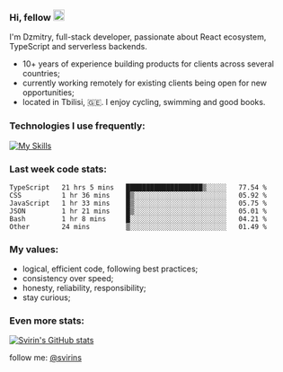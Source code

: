 ### Hi, fellow <img src="https://camo.githubusercontent.com/e8e7b06ecf583bc040eb60e44eb5b8e0ecc5421320a92929ce21522dbc34c891/68747470733a2f2f6d656469612e67697068792e636f6d2f6d656469612f6876524a434c467a6361737252346961377a2f67697068792e676966" data-canonical-src="https://media.giphy.com/media/hvRJCLFzcasrR4ia7z/giphy.gif" style="width: 20px; display: inline-block;" data-target="animated-image.originalImage"> 

<article class="markdown-body entry-content container-lg f5" itemprop="text">

I'm Dzmitry, full-stack developer, passionate about React ecosystem, TypeScript and serverless backends.

- 10+ years of experience building products for clients across several countries;
- currently working remotely for existing clients being open for new opportunities;
- located in Tbilisi, 🇬🇪. I enjoy cycling, swimming and good books.  
  
### [](#things-i-code-with)Technologies I use frequently:
[![My Skills](https://skillicons.dev/icons?i=apollo,aws,docker,express,firebase,graphql,jest,js,linux,mysql,nextjs,nodejs,postgres,prisma,react,supabase,tailwind,ts&perline=9)](https://skillicons.dev)

### [](#WakaTime)Last week code stats:

<!--START_SECTION:waka-->

```text
TypeScript   21 hrs 5 mins   ███████████████████▒░░░░░   77.54 %
CSS          1 hr 36 mins    █▒░░░░░░░░░░░░░░░░░░░░░░░   05.92 %
JavaScript   1 hr 33 mins    █▒░░░░░░░░░░░░░░░░░░░░░░░   05.75 %
JSON         1 hr 21 mins    █▒░░░░░░░░░░░░░░░░░░░░░░░   05.01 %
Bash         1 hr 8 mins     █░░░░░░░░░░░░░░░░░░░░░░░░   04.21 %
Other        24 mins         ▒░░░░░░░░░░░░░░░░░░░░░░░░   01.49 %
```

<!--END_SECTION:waka-->

### [](#my-values)My values:

* logical, efficient code, following best practices;
* consistency over speed;
* honesty, reliability, responsibility;
* stay curious;

### [](#MoreStats)Even more stats:

[![Svirin's GitHub stats](https://github-readme-stats.vercel.app/api?username=svirins&show_icons=true&theme=radical)](https://github.com/anuraghazra/github-readme-stats)   
  
  
follow me: [@svirins](https://www.twitter.com/svirins)

</article>

